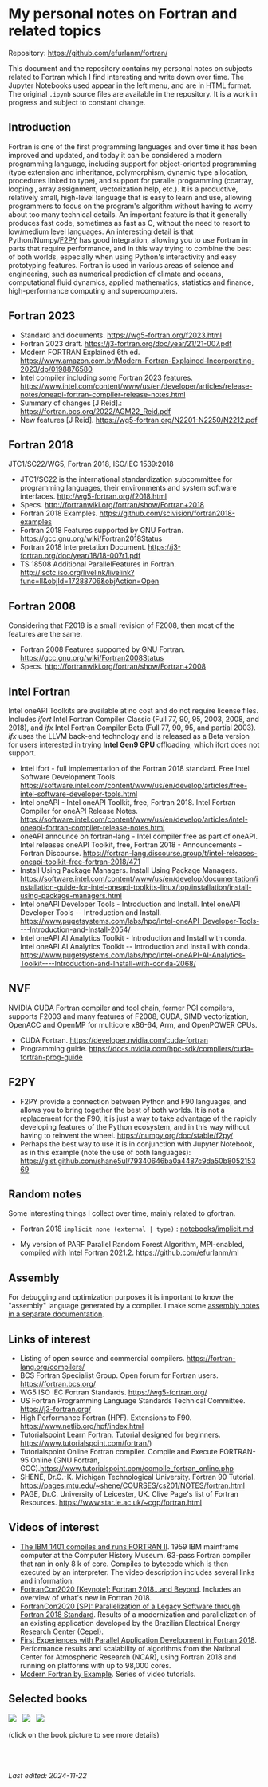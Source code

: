 # My personal notes on Fortran and related topics

Repository: <https://github.com/efurlanm/fortran/>

This document and the repository contains my personal notes on subjects related to Fortran which I find interesting and write down over time. The Jupyter Notebooks used appear in the left menu, and are in HTML format. The original `.ipynb` source files are available in the repository. It is a work in progress and subject to constant change.

## Introduction

Fortran is one of the first programming languages and over time it has been improved and updated, and today it can be considered a modern programming language, including support for object-oriented programming (type extension and inheritance, polymorphism, dynamic type allocation, procedures linked to type), and support for parallel programming (coarray, looping , array assignment, vectorization help, etc.). It is a productive, relatively small, high-level language that is easy to learn and use, allowing programmers to focus on the program's algorithm without having to worry about too many technical details. An important feature is that it generally produces fast code, sometimes as fast as C, without the need to resort to low/medium level languages. An interesting detail is that Python/Numpy/[F2PY](https://numpy.org/doc/stable/f2py/) has good integration, allowing you to use Fortran in parts that require performance, and in this way trying to combine the best of both worlds, especially when using Python's interactivity and easy prototyping features. Fortran is used in various areas of science and engineering, such as numerical prediction of climate and oceans, computational fluid dynamics, applied mathematics, statistics and finance, high-performance computing and supercomputers.

## Fortran 2023

* Standard and documents. <https://wg5-fortran.org/f2023.html>
* Fortran 2023 draft. <https://j3-fortran.org/doc/year/21/21-007.pdf>
* Modern FORTRAN Explained 6th ed. <https://www.amazon.com.br/Modern-Fortran-Explained-Incorporating-2023/dp/0198876580>
* Intel compiler including some Fortran 2023 features. <https://www.intel.com/content/www/us/en/developer/articles/release-notes/oneapi-fortran-compiler-release-notes.html>
* Summary of changes [J Reid].: <https://fortran.bcs.org/2022/AGM22_Reid.pdf>
* New features [J Reid]. <https://wg5-fortran.org/N2201-N2250/N2212.pdf>

## Fortran 2018

JTC1/SC22/WG5, Fortran 2018, ISO/IEC 1539:2018

* JTC1/SC22 is the international standardization subcommittee for programming languages, their environments and system software interfaces. <http://wg5-fortran.org/f2018.html>
* Specs. <http://fortranwiki.org/fortran/show/Fortran+2018>
* Fortran 2018 Examples. <https://github.com/scivision/fortran2018-examples>
* Fortran 2018 Features supported by GNU Fortran. <https://gcc.gnu.org/wiki/Fortran2018Status>
* Fortran 2018 Interpretation Document. <https://j3-fortran.org/doc/year/18/18-007r1.pdf>
* TS 18508 Additional ParallelFeatures in Fortran. <http://isotc.iso.org/livelink/livelink?func=ll&objId=17288706&objAction=Open>

## Fortran 2008

Considering that F2018 is a small revision of F2008, then most of the features are the same.

* Fortran 2008 Features supported by GNU Fortran. <https://gcc.gnu.org/wiki/Fortran2008Status>
* Specs. <http://fortranwiki.org/fortran/show/Fortran+2008>

## Intel Fortran

Intel oneAPI Toolkits are available at no cost and do not require license files. Includes *ifort* Intel Fortran Compiler Classic (Full 77, 90, 95, 2003, 2008, and 2018), and *ifx* Intel Fortran Compiler Beta (Full 77, 90, 95, and partial 2003). *ifx* uses the LLVM back-end technology and is released as a Beta version for users interested in trying **Intel Gen9 GPU** offloading, which ifort does not support.

- Intel ifort - full implementation of the Fortran 2018 standard. Free Intel Software Development Tools. <https://software.intel.com/content/www/us/en/develop/articles/free-intel-software-developer-tools.html>
- Intel oneAPI - Intel oneAPI Toolkit, free, Fortran 2018. Intel Fortran Compiler for oneAPI Release Notes. <https://software.intel.com/content/www/us/en/develop/articles/intel-oneapi-fortran-compiler-release-notes.html>
- oneAPI announce on fortran-lang - Intel compiler free as part of oneAPI. Intel releases oneAPI Toolkit, free, Fortran 2018 - Announcements - Fortran Discourse. <https://fortran-lang.discourse.group/t/intel-releases-oneapi-toolkit-free-fortran-2018/471>
- Install Using Package Managers. Install Using Package Managers.  <https://software.intel.com/content/www/us/en/develop/documentation/installation-guide-for-intel-oneapi-toolkits-linux/top/installation/install-using-package-managers.html>
- Intel oneAPI Developer Tools - Introduction and Install. Intel oneAPI Developer Tools -- Introduction and Install. <https://www.pugetsystems.com/labs/hpc/Intel-oneAPI-Developer-Tools----Introduction-and-Install-2054/>
- Intel oneAPI AI Analytics Toolkit - Introduction and Install with conda. Intel oneAPI AI Analytics Toolkit -- Introduction and Install with conda. <https://www.pugetsystems.com/labs/hpc/Intel-oneAPI-AI-Analytics-Toolkit----Introduction-and-Install-with-conda-2068/>

## NVF

NVIDIA CUDA Fortran compiler and tool chain, former PGI compilers, supports F2003 and many features of F2008, CUDA, SIMD vectorization, OpenACC and OpenMP for multicore x86-64, Arm, and OpenPOWER CPUs.

* CUDA Fortran. <https://developer.nvidia.com/cuda-fortran>
* Programming guide. <https://docs.nvidia.com/hpc-sdk/compilers/cuda-fortran-prog-guide>

## F2PY

* F2PY provide a connection between Python and F90 languages, and allows you to bring together the best of both worlds. It is not a replacement for the F90, it is just a way to take advantage of the rapidly developing features of the Python ecosystem, and in this way without having to reinvent the wheel. <https://numpy.org/doc/stable/f2py/>
* Perhaps the best way to use it is in conjunction with Jupyter Notebook, as in this example (note the use of both languages): <https://gist.github.com/shane5ul/79340646ba0a4487c9da50b805215369>

## Random notes

Some interesting things I collect over time, mainly related to gfortran.

* Fortran 2018 `implicit none (external | type)` : [notebooks/implicit.md](notebooks/implicit.md)

* My version of PARF Parallel Random Forest Algorithm, MPI-enabled, compiled with Intel Fortran 2021.2. <https://github.com/efurlanm/ml>

## Assembly

For debugging and optimization purposes it is important to know the "assembly" language generated by a compiler. I make some [assembly notes in a separate documentation](https://efurlanm.github.io/ldi/assembly/).

## Links of interest

* Listing of open source and commercial compilers. <https://fortran-lang.org/compilers/>
* BCS Fortran Specialist Group. Open forum for Fortran users. <https://fortran.bcs.org/>
* WG5 ISO IEC Fortran Standards. <https://wg5-fortran.org/>
* US Fortran Programming Language Standards Technical Committee. <https://j3-fortran.org/>
* High Performance Fortran (HPF). Extensions to F90. <https://www.netlib.org/hpf/index.html>
* Tutorialspoint Learn Fortran. Tutorial designed for beginners. https://www.tutorialspoint.com/fortran/)
* Tutorialspoint Online Fortran compiler. Compile and Execute FORTRAN-95 Online (GNU Fortran, GCC).<https://www.tutorialspoint.com/compile_fortran_online.php>
* SHENE, Dr.C.-K. Michigan Technological University. Fortran 90 Tutorial. <https://pages.mtu.edu/~shene/COURSES/cs201/NOTES/fortran.html>
* PAGE, Dr.C. University of Leicester, UK. Clive Page's list of Fortran Resources. <https://www.star.le.ac.uk/~cgp/fortran.html>

## Videos of interest

* [The IBM 1401 compiles and runs FORTRAN II](https://youtu.be/uFQ3sajIdaM). 1959 IBM mainframe computer at the Computer History Museum. 63-pass Fortran compiler that ran in only 8 k of core. Compiles to bytecode which is then executed by an interpreter. The video description includes several links and information.
* [FortranCon2020 [Keynote]: Fortran 2018...and Beyond](https://youtu.be/mn8QMp6J3R0). Includes an overview of what's new in Fortran 2018.
* [FortranCon2020 [SP]: Parallelization of a Legacy Software through Fortran 2018 Standard](https://youtu.be/ib4ZZ7xJwJk). Results of a modernization and parallelization of an existing application developed by the Brazilian Electrical Energy Research Center (Cepel).
* [First Experiences with Parallel Application Development in Fortran 2018](https://youtu.be/01-ez4v4YPc). Performance results and scalability of algorithms from the National Center for Atmospheric Research (NCAR), using Fortran 2018 and running on platforms with up to 98,000 cores.
* [Modern Fortran by Example](https://www.youtube.com/user/hexafoil/videos). Series of video tutorials.

## Selected books

[![](img/ray2020.jpg)](https://www.google.com.br/books/edition/Fortran_2018_with_Parallel_Programming/_natDwAAQBAJ) &nbsp;
[![](img/cohen2018.jpg)](https://www.google.com.br/books/edition/Modern_Fortran_Explained/sB1rDwAAQBAJ) &nbsp;
[![](img/chapman2017.jpg)](https://www.google.com.br/books/edition/FORTRAN_FOR_SCIENTISTS_ENGINEERS/OQhBMQAACAAJ) &nbsp;

(click on the book picture to see more details)


<br><br><br>*Last edited: 2024-11-22*
